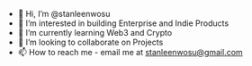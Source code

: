 - 👋 Hi, I’m @stanleenwosu
- 👀 I’m interested in building Enterprise and Indie Products
- 🌱 I’m currently learning Web3 and Crypto
- 💞️ I’m looking to collaborate on Projects
- 📫 How to reach me - email me at stanleenwosu@gmail.com

